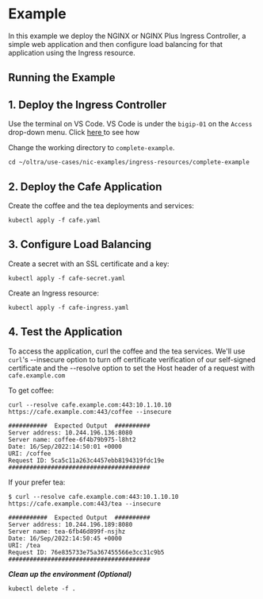 # Example

In this example we deploy the NGINX or NGINX Plus Ingress Controller, a simple web application and then configure load balancing for that application using the Ingress resource.

## Running the Example

## 1. Deploy the Ingress Controller

Use the terminal on VS Code. VS Code is under the `bigip-01` on the `Access` drop-down menu. Click <a href="https://raw.githubusercontent.com/F5EMEA/oltra/main/vscode.png"> here </a> to see how 

Change the working directory to `complete-example`.
```
cd ~/oltra/use-cases/nic-examples/ingress-resources/complete-example
```

## 2. Deploy the Cafe Application

Create the coffee and the tea deployments and services:
```
kubectl apply -f cafe.yaml
```

## 3. Configure Load Balancing

Create a secret with an SSL certificate and a key:
```
kubectl apply -f cafe-secret.yaml
```

Create an Ingress resource:
```
kubectl apply -f cafe-ingress.yaml
```

## 4. Test the Application

To access the application, curl the coffee and the tea services. We'll use ```curl```'s --insecure option to turn off certificate verification of our self-signed
certificate and the --resolve option to set the Host header of a request with ```cafe.example.com```

To get coffee:
```
curl --resolve cafe.example.com:443:10.1.10.10 https://cafe.example.com:443/coffee --insecure

###########  Expected Output  ##########
Server address: 10.244.196.136:8080
Server name: coffee-6f4b79b975-l8ht2
Date: 16/Sep/2022:14:50:01 +0000
URI: /coffee
Request ID: 5ca5c11a263c4457ebb8194319fdc19e
########################################
```

If your prefer tea:
```
$ curl --resolve cafe.example.com:443:10.1.10.10 https://cafe.example.com:443/tea --insecure

###########  Expected Output  ##########
Server address: 10.244.196.189:8080
Server name: tea-6fb46d899f-nsjhz
Date: 16/Sep/2022:14:50:45 +0000
URI: /tea
Request ID: 76e835733e75a367455566e3cc31c9b5
########################################
```

***Clean up the environment (Optional)***
```
kubectl delete -f .
```  